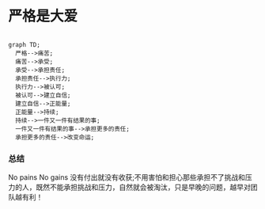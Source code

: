 # 严格是大爱

```mermaid

graph TD;
  严格-->痛苦;
  痛苦-->承受;
  承受-->承担责任;
  承担责任-->执行力;
  执行力-->被认可;
  被认可-->建立自信;
  建立自信-->正能量;
  正能量-->持续;
  持续-->一件又一件有结果的事;
  一件又一件有结果的事-->承担更多的责任;
  承担更多的责任-->改变命运;

```



### 总结

No pains No gains 没有付出就没有收获;不用害怕和担心那些承担不了挑战和压力的人，既然不能承担挑战和压力，自然就会被淘汰，只是早晚的问题，越早对团队越有利！
